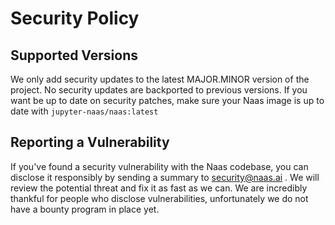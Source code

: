# Security Policy

## Supported Versions

We only add security updates to the latest MAJOR.MINOR version of the project. No security updates are backported to previous versions. If you
want be up to date on security patches, make sure your Naas image is up to date with `jupyter-naas/naas:latest`

## Reporting a Vulnerability

If you've found a security vulnerability with the Naas codebase, you can disclose it responsibly by sending a summary to security@naas.ai .
We will review the potential threat and fix it as fast as we can. We are incredibly thankful for people who disclose vulnerabilities, unfortunately we do not
have a bounty program in place yet.

